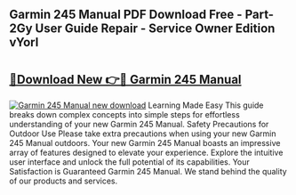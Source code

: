 ## Garmin 245 Manual PDF Download Free - Part-2Gy User Guide Repair - Service Owner Edition vYorl

# <h2><a href="http://cf26017.oget.top/?id=Garmin+245+Manual">🔗Download New 👉🔴 Garmin 245 Manual</a></h2>

[![Garmin 245 Manual new download](https://i.imgur.com/5g1atiW.png)](http://cf26017.oget.top/?id=Garmin+245+Manual)
Learning Made Easy This guide breaks down complex concepts into simple steps for effortless understanding of your new Garmin 245 Manual. Safety Precautions for Outdoor Use Please take extra precautions when using your new Garmin 245 Manual outdoors. Your new Garmin 245 Manual boasts an impressive array of features designed to elevate your experience. Explore the intuitive user interface and unlock the full potential of its capabilities. Your Satisfaction is Guaranteed Garmin 245 Manual. We stand behind the quality of our products and services.
